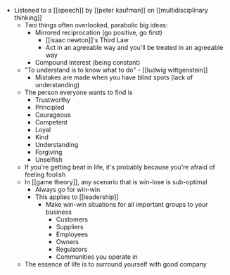 - Listened to a [[speech]] by [[peter kaufman]] on [[multidisciplinary thinking]]
	- Two things often overlooked, parabolic big ideas:
		- Mirrored reciprocation (go positive, go first)
			- [[isaac newton]]'s Third Law
			- Act in an agreeable way and you'll be treated in an agreeable way
		- Compound interest (being constant)
	- "To understand is to know what to do" - [[ludwig wittgenstein]]
		- Mistakes are made when you have blind spots (lack of understanding)
	- The person everyone wants to find is
		- Trustworthy
		- Principled
		- Courageous
		- Competent
		- Loyal
		- Kind
		- Understanding
		- Forgiving
		- Unselfish
	- If you're getting beat in life, it's probably because you're afraid of feeling foolish
	- In [[game theory]], any scenario that is win-lose is sub-optimal
		- Always go for win-win
		- This applies to [[leadership]]
			- Make win-win situations for all important groups to your business
				- Customers
				- Suppliers
				- Employees
				- Owners
				- Regulators
				- Communities you operate in
	- The essence of life is to surround yourself with good company